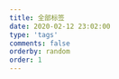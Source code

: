 ```yaml
---
title: 全部标签
date: 2020-02-12 23:02:00
type: 'tags'
comments: false
orderby: random
order: 1
---
```

